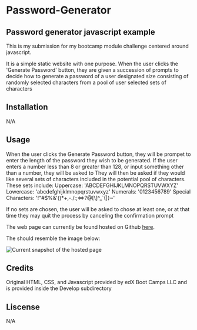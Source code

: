 # Password-Generator

## Password generator javascript example

This is my submission for my bootcamp module challenge centered around javascript. 

It is a simple static website with one purpose. When the user clicks the 'Generate Password' button, they are given a succession of prompts to decide how to generate a password of a user designated size consisting of randomly selected characters from a pool of user selected sets of characters

## Installation

N/A

## Usage

When the user clicks the Generate Password button, they will be prompet to enter the length of the password they wish to be generated.
If the user enters a number less than 8 or greater than 128, or input something other than a number, they will be asked to 
They will then be asked if they would like several sets of characters included in the potential pool of characters.
These sets include:
    Uppercase: 'ABCDEFGHIJKLMNOPQRSTUVWXYZ'
    Lowercase: 'abcdefghijklmnopqrstuvwxyz'
    Numerals: '0123456789'
    Special Characters: '!\"#$%&\'()*+,-./:;<=>?@[\\]^_`{|}~'

If no sets are chosen, the user will be asked to chose at least one, or at that time they may quit the process by canceling the confirmation prompt

The web page can currently be found hosted on Github [here](https://stephen-bates.github.io/Password-Generator//).

The should resemble the image below:

![Current snapshot of the hosted page](./assets/images/Password-Generator-snapshot.png)

## Credits

Original HTML, CSS, and Javascript provided by edX Boot Camps LLC and is provided inside the Develop subdirectory

## Liscense

N/A
